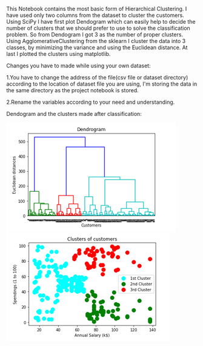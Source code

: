 This Notebook contains the most basic form of Hierarchical Clustering. I have used only two columns from the dataset to cluster the customers. Using SciPy I have first plot Dendogram which can easily help to decide the number of clusters that we should prefer to use to solve the classification problem. So from Dendogram I got 3 as the number of proper clusters. Using AgglomerativeClustering from the sklearn I cluster the data into 3 classes, by minimizing the variance and using the Euclidean distance. At last I plotted the clusters using matplotlib.

Changes you have to made while using your own dataset:

1.You have to change the address of the file(csv file or dataset directory) according to the location of dataset file you are using, I'm storing the data in the same directory as the project notebook is stored.

2.Rename the variables according to your need and understanding.

Dendogram and the clusters made after classification:

![Dendogram](https://github.com/Daksh-Singh/Basic_Projects/blob/master/Hierarchical%20Clustering/Dendogram.PNG) 
![After_PCA](https://github.com/Daksh-Singh/Basic_Projects/blob/master/Hierarchical%20Clustering/Clusters.PNG)
